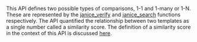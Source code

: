 This API defines two possible types of comparisons, 1-1 and 1-many or 1-N.
These are represented by the [janice_verify](functions.md#JaniceVerify) and
[janice_search](functions.md#JaniceSearch) functions respectively. The API
quantified the relationship between two templates as a single number called a
similarity score. The definition of a similarity score in the context of this
API is discussed [here](functions.md#JaniceVerifySimilarityScore).
